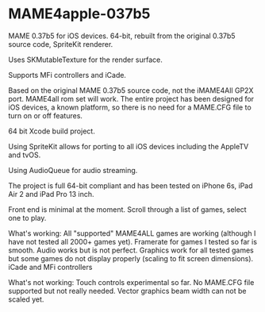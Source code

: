 # MAME4apple-037b5

MAME 0.37b5 for iOS devices. 64-bit, rebuilt from the original 0.37b5 source code, SpriteKit renderer.

Uses SKMutableTexture for the render surface.

Supports MFi controllers and iCade.

Based on the original MAME 0.37b5 source code, not the iMAME4All GP2X port. MAME4all rom set will work. The entire project has been designed for iOS devices, a known platform, so there is no need for a MAME.CFG file to turn on or off features.

64 bit Xcode build project.

Using SpriteKit allows for porting to all iOS devices including the AppleTV and tvOS.

Using AudioQueue for audio streaming.

The project is full 64-bit compliant and has been tested on iPhone 6s, iPad Air 2 and iPad Pro 13 inch.

Front end is minimal at the moment. Scroll through a list of games, select one to play.

What's working:
All "supported" MAME4ALL games are working (although I have not tested all 2000+ games yet).
Framerate for games I tested so far is smooth.
Audio works but is not perfect.
Graphics work for all tested games but some games do not display properly (scaling to fit screen dimensions).
iCade and MFi controllers

What's not working:
Touch controls experimental so far.
No MAME.CFG file supported but not really needed.
Vector graphics beam width can not be scaled yet.

